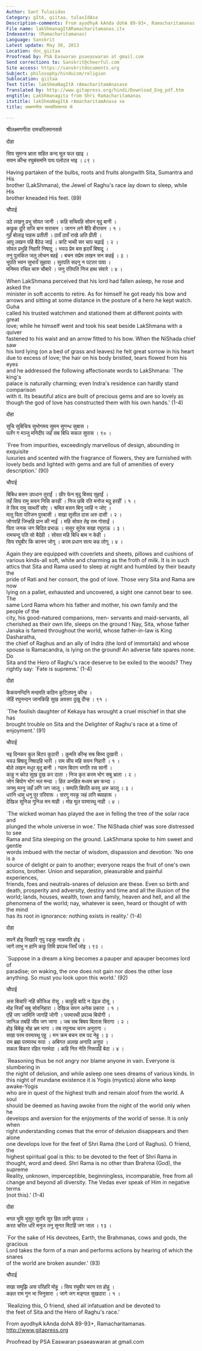 ```yaml
---
Author: Sant Tulasidas
Category: gItA, giitaa, tulasIdAsa
Description-comments: From ayodhyA kAnda dohA 89-93+, Ramacharitamanas.  http://www.gitapress.org
File name: lakShmanagItARamacharitamanas.itx
Indexextra: (Ramacharitamanas)
Language: Sanskrit
Latest update: May 30, 2013
Location: doc_giitaa
Proofread by: PSA Easwaran psaeaswaran at gmail.com
Send corrections to: Sanskrit@cheerful.com
Site access: https://sanskritdocuments.org
Subject: philosophy/hinduism/religion
Sublocation: giitaa
Text title: lakShmaNagItA rAmacharitamAnasase
Translated by: http://www.gitapress.org/hindi/Download_Eng_pdf.htm
engtitle: LakShmanagita from Shri Ramacharitamanas
itxtitle: lakShmaNagItA rAmacharitamAnasa se
title: लक्ष्मणगीता रामचरितमानस से

---
```

  
 श्रीलक्ष्मणगीता रामचरितमानससे   
  
दोहा  
  
सिय सुमन्त्र भ्राता सहित कन्द मूल फल खाइ ।  
सयन कीन्ह रघुबंसमनि पाय पलोटत भाइ । ८९ ।  
  
Having partaken of the bulbs, roots and fruits alongwith Sita, Sumantra and His  
brother (LakShmana), the Jewel of Raghu's race lay down to sleep, while His  
brother kneaded His feet. (89)  
  
चौपाई  
  
उठे लखनु प्रभु सोवत जानी । कहि सचिवहि सोवन मृदु बानी ।  
कछुक दूरि सजि बान सरासन । जागन लगे बैठि बीरासन । १ ।  
गुहँ बोलाइ पाहरू प्रतीती । ठावँ ठावँ राखे अति प्रीती ।  
आपु लखन पहिं बैठेउ जाई । कटि भाथी सर चाप चढ़ाई । २ ।  
सोवत प्रभुहि निहारि निषादू । भयउ प्रेम बस हृदयँ बिषादू ।  
तनु पुलकित जलु लोचन बहई । बचन सप्रेम लखन सन कहई । ३ ।  
भूपति भवन सुभायँ सुहावा । सुरपति सदनु न पटतर पावा ।  
मनिमय रचित चारु चौबारे । जनु रतिपति निज हाथ संवारे । ४ ।  
  
When LakShmana perceived that his lord had fallen asleep, he rose and asked the  
minister in soft accents to retire. As for himself he got ready his bow and  
arrows and sitting at some distance in the posture of a hero he kept watch. Guha  
called his trusted watchmen and stationed them at different points with great  
love; while he himself went and took his seat beside LakShmana with a quiver  
fastened to his waist and an arrow fitted to his bow. When the NiShada chief saw  
his lord lying (on a bed of grass and leaves) he felt great sorrow in his heart  
due to excess of love; the hair on his body bristled, tears flowed from his eyes  
and he addressed the following affectionate words to LakShmana: `The king's  
palace is naturally charming; even Indra's residence can hardly stand comparison  
with it. Its beautiful atics are built of precious gems and are so lovely as  
though the god of love has constructed them with his own hands.' (1-4)  
  
दोहा  
  
सुचि सुबिचित्र सुभोगमय सुमन सुगन्ध सुबास ।  
पलँग ग मञ्जु मनिदीप जहँ सब बिधि सकल सुपास । ९० ।  
  
`Free from impurities, exceedingly marvellous of design, abounding in exquisite  
luxuries and scented with the fragrance of flowers, they are furnished with  
lovely beds and lighted with gems and are full of amenities of every  
description.' (90)  
  
चौपाई  
  
बिबिध बसन उपधान तुराईं । छीर फेन मृदु बिसद सुहाईं ।  
तहँ सिय रामु सयन निसि करहीं । निज छबि रति मनोज मदु हरहीं । १ ।  
ते सिय रामु साथरीं सोए । श्रमित बसन बिनु जाहिं न जोए ।  
मातु पिता परिजन पुरबासी । सखा सुसील दास अरु दासी । २ ।  
जोगवहिं जिन्हहि प्रान की नाईं । महि सोवत तेइ राम गोसाईं ।  
पिता जनक जग बिदित प्रभाऊ । ससुर सुरेस सखा रघुराऊ । ३ ।  
रामचन्दु पति सो बैदेही । सोवत महि बिधि बाम न केही ।  
सिय रघुबीर कि कानन जोगू । करम प्रधान सत्य कह लोगू । ४ ।  
  
Again they are equipped with coverlets and sheets, pillows and cushions of  
various kinds-all soft, white and charming as the froth of milk.  It is in such  
attics that Sita and Rama used to sleep at night and humbled by their beauty the  
pride of Rati and her consort, the god of love. Those very Sita and Rama are now  
lying on a pallet, exhausted and uncovered, a sight one cannot bear to see. The  
same Lord Rama whom his father and mother, his own family and the people of the  
city, his good-natured companions, men- servants and maid-servants, all  
cherished as their own life, sleeps on the ground ! Nay, Sita, whose father  
Janaka is famed throughout the world, whose father-in-law is King Dasharatha,  
the chief of Raghus and an ally of Indra (the lord of immortals) and whose  
spouse is Ramacandra, is lying on the ground! An adverse fate spares none. Do  
Sita and the Hero of Raghu's race deserve to be exiled to the woods? They  
rightly say: `Fate is supreme.' (1-4)  
  
दोहा  
  
कैकयनन्दिनि मन्दमति कठिन कुटिलपनु कीन्ह ।  
जेहिं रघुनन्दन जानकिहि सुख अवसर दुखु दीन्ह । ९१ ।  
  
`The foolish daughter of Kekaya has wrought a cruel mischief in that she has  
brought trouble on Sita and the Delighter of Raghu's race at a time of  
enjoyment.' (91)  
  
चौपाई  
  
भइ दिनकर कुल बिटप कुठारी । कुमति कीन्ह सब बिस्व दुखारी ।  
भयउ बिषादु निषादहि भारी । राम सीय महि सयन निहारी । १ ।  
बोले लखन मधुर मृदु बानी । ग्यान बिराग भगति रस सानी ।  
काहु न कोउ सुख दुख कर दाता । निज कृत करम भोग सबु भ्राता । २ ।  
जोग बियोग भोग भल मन्दा । हित अनहित मध्यम भ्रम फन्दा ।  
जनमु मरनु जहँ लगि जग जालू । सम्पति बिपति करमु अरु कालू । ३ ।  
धरनि धामु धनु पुर परिवारू । सरगु नरकु जहं लगि ब्यवहारू ।  
देखिअ सुनिअ गुनिअ मन माही । मोह मूल परमारथु नाही । ४ ।  
  
`The wicked woman has played the axe in felling the tree of the solar race and  
plunged the whole universe in woe.' The NiShada chief was sore distressed to see  
Rama and Sita sleeping on the ground. LakShmana spoke to him sweet and gentle  
words imbued with the nectar of wisdom, dispassion and devotion: 'No one is a  
source of delight or pain to another; everyone reaps the fruit of one's own  
actions, brother. Union and separation, pleasurable and painful experiences,  
friends, foes and neutrals-snares of delusion are these. Even so birth and  
death, prosperity and adversity, destiny and time and all the illusion of the  
world; lands, houses, wealth, town and family, heaven and hell, and all the  
phenomena of the world; nay, whatever is seen, heard or thought of with the mind  
has its root in ignorance: nothing exists in reality.' (1-4)  
  
दोहा  
  
सपनें होइ भिखारि नृपु रङ्कु नाकपति होइ ।  
जागें लाभु न हानि कछु तिमि प्रपञ्च जियँ जोइ । ९२ ।  
  
`Suppose in a dream a king becomes a pauper and apauper becomes lord of  
paradise; on waking, the one does not gain nor does the other lose  
anything. So must you look upon this world.' (92)  
  
चौपाई  
  
अस बिचारि नहिं कीजिअ रोसू । काहुहि बादि न देइअ दोसू ।  
मोह निसाँ सबु सोवनिहारा । देखिअ सपन अनेक प्रकारा । १ ।  
एहिं जग जामिनि जागहिं जोगी । परमारथी प्रपञ्च बियोगी ।  
जानिअ तबहिं जीव जग जागा । जब सब बिषय बिलास बिरागा । २ ।  
होइ बिबेकु मोह भ्रम भागा । तब रघुनाथ चरन अनुरागा ।  
सखा परम परमारथु एहू । मन क्रम बचन राम पद नेहू । ३ ।  
राम ब्रह्म परमारथ रूपा । अबिगत अलख अनादि अनूपा ।  
सकल बिकार रहित गतभेदा । कहि नित नेति निरूपहिं बेदा । ४ ।  
  
`Reasoning thus be not angry nor blame anyone in vain. Everyone is slumbering in  
the night of delusion, and while asleep one sees dreams of various kinds. In  
this night of mundane existence it is Yogis (mystics) alone who keep awake-Yogis  
who are in quest of the highest truth and remain aloof from the world. A soul  
should be deemed as having awoke from the night of the world only when he  
develops and aversion for the enjoyments of the world of sense. It is only when  
right understanding comes that the error of delusion disappears and then alone  
one develops love for the feet of Shri Rama (the Lord of Raghus). O friend, the  
highest spiritual goal is this: to be devoted to the feet of Shri Rama in  
thought, word and deed. Shri Rama is no other than Brahma (God), the supreme  
Reality, unknown, imperceptible, beginningless, incomparable, free from all  
change and beyond all diversity. The Vedas ever speak of Him in negative terms  
(not this).' (1-4)  
  
दोहा  
  
भगत भूमि भूसुर सुरभि सुर हित लागि कृपाल ।  
करत चरित धरि मनुज तनु सुनत मिटहिं जग जाल । ९३ ।  
  
`For the sake of His devotees, Earth, the Brahmanas, cows and gods, the gracious  
Lord takes the form of a man and performs actions by hearing of which the snares  
of the world are broken asunder.' (93)  
  
  
चौपाई  
  
सखा समुझि अस परिहरि मोहू । सिय रघुबीर चरन रत होहू ।  
कहत राम गुन भा भिनुसारा । जागे जग मङ्गल सुखदारा । १ ।  
  
  
`Realizing this, O friend, shed all infatuation and be devoted to  
the feet of Sita and the Hero of Raghu's race.'  
  
From ayodhyA kAnda dohA 89-93+, Ramacharitamanas.  
http://www.gitapress.org  
  
Proofread by PSA Easwaran psaeaswaran at gmail.com  
  
